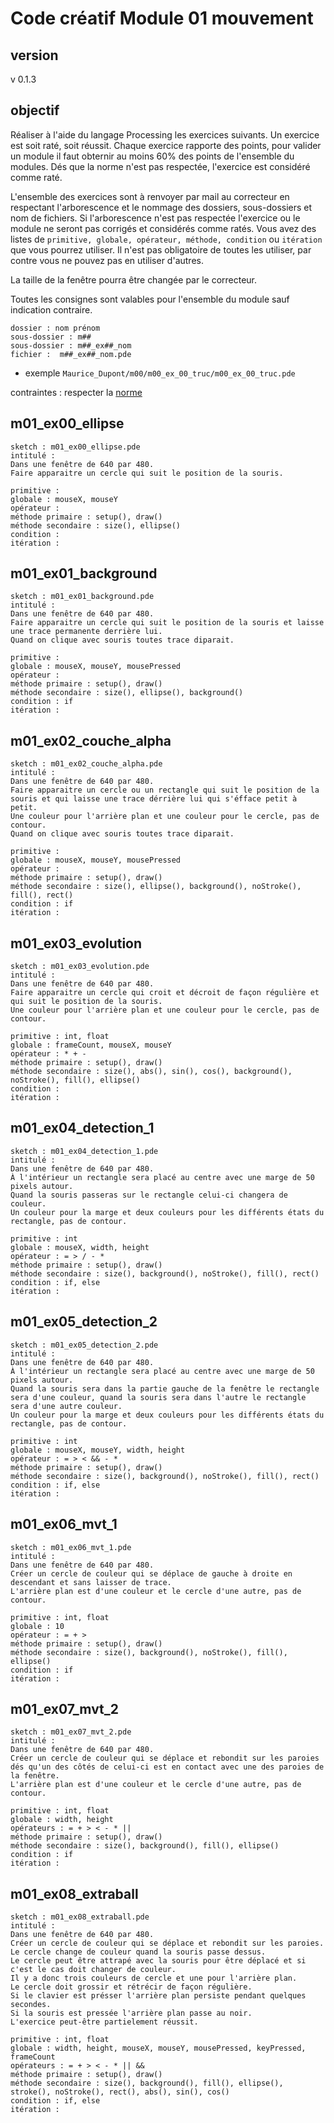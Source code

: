# Code créatif Module 01 mouvement

## version
v 0.1.3

## objectif

Réaliser à l'aide du langage Processing les exercices suivants.
Un exercice est soit raté, soit réussit.
Chaque exercice rapporte des points, pour valider un module il faut obternir au moins 60% des points de l'ensemble du modules.
Dés que la norme n'est pas respectée, l'exercice est considéré comme raté.

L'ensemble des exercices sont à renvoyer par mail au correcteur en respectant l'arborescence et le nommage des dossiers, sous-dossiers et nom de fichiers. Si l'arborescence n'est pas respectée l'exercice ou le module ne seront pas corrigés et considérés comme ratés.
Vous avez des listes de `primitive, globale, opérateur, méthode, condition` ou `itération` que vous pourrez utiliser. Il n'est pas obligatoire de toutes les utiliser, par contre vous ne pouvez pas en utiliser d'autres.

La taille de la fenêtre pourra être changée par le correcteur.

Toutes les consignes sont valables pour l'ensemble du module sauf indication contraire.

```
dossier : nom prénom
sous-dossier : m##
sous-dossier : m##_ex##_nom
fichier :  m##_ex##_nom.pde
```
* exemple `Maurice_Dupont/m00/m00_ex_00_truc/m00_ex_00_truc.pde`


contraintes : 
respecter la [norme](https://github.com/StanLepunK/La-Voie-du-Code/blob/master/norme_voie_du_code.md)


## m01_ex00_ellipse
```
sketch : m01_ex00_ellipse.pde
intitulé :
Dans une fenêtre de 640 par 480.
Faire apparaitre un cercle qui suit le position de la souris.
```
```
primitive : 
globale : mouseX, mouseY
opérateur : 
méthode primaire : setup(), draw()
méthode secondaire : size(), ellipse()
condition :
itération :
```
## m01_ex01_background
```
sketch : m01_ex01_background.pde
intitulé :
Dans une fenêtre de 640 par 480.
Faire apparaitre un cercle qui suit le position de la souris et laisse une trace permanente derrière lui.
Quand on clique avec souris toutes trace diparait.
```
```
primitive : 
globale : mouseX, mouseY, mousePressed
opérateur : 
méthode primaire : setup(), draw()
méthode secondaire : size(), ellipse(), background()
condition : if
itération :
```
## m01_ex02_couche_alpha
```
sketch : m01_ex02_couche_alpha.pde
intitulé :
Dans une fenêtre de 640 par 480.
Faire apparaitre un cercle ou un rectangle qui suit le position de la souris et qui laisse une trace dérrière lui qui s'éfface petit à petit.
Une couleur pour l'arrière plan et une couleur pour le cercle, pas de contour.
Quand on clique avec souris toutes trace diparait.
```
```
primitive : 
globale : mouseX, mouseY, mousePressed
opérateur : 
méthode primaire : setup(), draw()
méthode secondaire : size(), ellipse(), background(), noStroke(), fill(), rect()
condition : if
itération :
```
## m01_ex03_evolution
```
sketch : m01_ex03_evolution.pde
intitulé : 
Dans une fenêtre de 640 par 480.
Faire apparaitre un cercle qui croit et décroit de façon régulière et qui suit le position de la souris.
Une couleur pour l'arrière plan et une couleur pour le cercle, pas de contour.
```
```
primitive : int, float
globale : frameCount, mouseX, mouseY
opérateur : * + -
méthode primaire : setup(), draw()
méthode secondaire : size(), abs(), sin(), cos(), background(), noStroke(), fill(), ellipse()
condition :
itération :
```
## m01_ex04_detection_1
```
sketch : m01_ex04_detection_1.pde
intitulé : 
Dans une fenêtre de 640 par 480.
À l'intérieur un rectangle sera placé au centre avec une marge de 50 pixels autour.
Quand la souris passeras sur le rectangle celui-ci changera de couleur.
Un couleur pour la marge et deux couleurs pour les différents états du rectangle, pas de contour.
```
```
primitive : int
globale : mouseX, width, height
opérateur : = > / - *
méthode primaire : setup(), draw()
méthode secondaire : size(), background(), noStroke(), fill(), rect()
condition : if, else
itération :
```
## m01_ex05_detection_2
```
sketch : m01_ex05_detection_2.pde
intitulé : 
Dans une fenêtre de 640 par 480.
À l'intérieur un rectangle sera placé au centre avec une marge de 50 pixels autour.
Quand la souris sera dans la partie gauche de la fenêtre le rectangle sera d'une couleur, quand la souris sera dans l'autre le rectangle sera d'une autre couleur.
Un couleur pour la marge et deux couleurs pour les différents états du rectangle, pas de contour.
```
```
primitive : int
globale : mouseX, mouseY, width, height
opérateur : = > < && - *
méthode primaire : setup(), draw()
méthode secondaire : size(), background(), noStroke(), fill(), rect()
condition : if, else
itération :
```
## m01_ex06_mvt_1
```
sketch : m01_ex06_mvt_1.pde
intitulé : 
Dans une fenêtre de 640 par 480. 
Créer un cercle de couleur qui se déplace de gauche à droite en descendant et sans laisser de trace.
L'arrière plan est d'une couleur et le cercle d'une autre, pas de contour.
```
```
primitive : int, float
globale : 10
opérateur : = + >
méthode primaire : setup(), draw()
méthode secondaire : size(), background(), noStroke(), fill(), ellipse()
condition : if
itération :
```
## m01_ex07_mvt_2
```
sketch : m01_ex07_mvt_2.pde
intitulé : 
Dans une fenêtre de 640 par 480.
Créer un cercle de couleur qui se déplace et rebondit sur les paroies dés qu'un des côtés de celui-ci est en contact avec une des paroies de la fenêtre.
L'arrière plan est d'une couleur et le cercle d'une autre, pas de contour.
```
```
primitive : int, float
globale : width, height
opérateurs : = + > < - * ||
méthode primaire : setup(), draw()
méthode secondaire : size(), background(), fill(), ellipse()
condition : if
itération :
```
## m01_ex08_extraball
```
sketch : m01_ex08_extraball.pde
intitulé : 
Dans une fenêtre de 640 par 480.
Créer un cercle de couleur qui se déplace et rebondit sur les paroies. 
Le cercle change de couleur quand la souris passe dessus. 
Le cercle peut être attrapé avec la souris pour être déplacé et si c'est le cas doit changer de couleur.
Il y a donc trois couleurs de cercle et une pour l'arrière plan. 
Le cercle doit grossir et rétrécir de façon régulière.
Si le clavier est présser l'arrière plan persiste pendant quelques secondes.
Si la souris est pressée l'arrière plan passe au noir.
L'exercice peut-être partielement réussit.
```
```
primitive : int, float
globale : width, height, mouseX, mouseY, mousePressed, keyPressed, frameCount
opérateurs : = + > < - * || &&
méthode primaire : setup(), draw()
méthode secondaire : size(), background(), fill(), ellipse(), stroke(), noStroke(), rect(), abs(), sin(), cos()
condition : if, else
itération :
```


